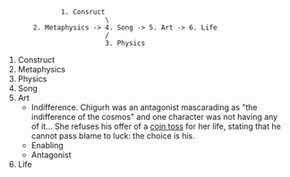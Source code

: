                   1. Consruct
                             \
           2. Metaphysics -> 4. Song -> 5. Art -> 6. Life
                             /
                             3. Physics

1. Construct
2. Metaphysics
3. Physics
4. Song
5. Art
   - Indifference. Chigurh was an antagonist mascarading as "the indifference of the cosmos" and one character was not having any of it... She refuses his offer of a [coin toss](https://en.wikipedia.org/wiki/No_Country_for_Old_Men) for her life, stating that he cannot pass blame to luck: the choice is his. 
   - Enabling
   - Antagonist
6. Life
